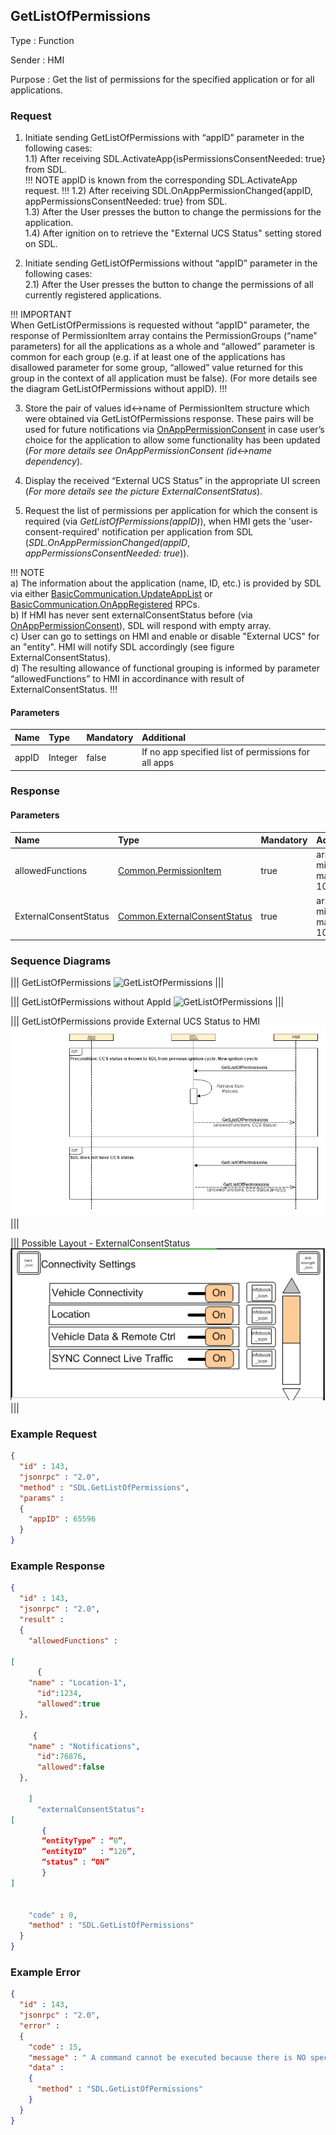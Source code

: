 ## GetListOfPermissions

Type
: Function

Sender
: HMI

Purpose
: Get the list of permissions for the specified application or for all applications.

### Request

1) Initiate sending GetListOfPermissions with “appID” parameter in the following cases:   
1.1) After receiving SDL.ActivateApp{isPermissionsConsentNeeded: true} from SDL.  
!!! NOTE
appID is known from the corresponding SDL.ActivateApp request. 
!!!
1.2) After receiving SDL.OnAppPermissionChanged{appID, appPermissionsConsentNeeded: true} from SDL.  
1.3) After the User presses the button to change the permissions for the application.  
1.4) After ignition on to retrieve the "External UCS Status" setting stored on SDL.  

2) Initiate sending GetListOfPermissions without “appID” parameter in the following cases:  
2.1) After the User presses the button to change the permissions of all currently registered applications.   

!!! IMPORTANT   
When GetListOfPermissions is requested without “appID” parameter, the response of PermissionItem array contains the PermissionGroups (“name” parameters) for all the applications as a whole and “allowed” parameter is common for each group (e.g. if at least one of the applications has disallowed parameter for some group, “allowed” value returned for this group in the context of all application must be false). (For more details see the diagram GetListOfPermissions without appID). 
!!!   

3) Store the pair of values id<->name of PermissionItem structure which were obtained via GetListOfPermissions response. These pairs will be used for future notifications via [OnAppPermissionConsent](https://github.com/smartdevicelink/sdl_hmi_integration_guidelines/blob/master/docs/SDL/OnAppPermissionConsent/index.md) in case user’s choice for the application to allow some functionality has been updated (_For more details see OnAppPermissionConsent (id<->name dependency_).  

4) Display the received “External UCS Status” in the appropriate UI screen (_For more details see the picture ExternalConsentStatus_).   

5) Request the list of permissions per application for which the consent is required (via _GetListOfPermissions(appID)_), when HMI gets the 'user-consent-required' notification per application from SDL (_SDL.OnAppPermissionChanged(appID_, _appPermissionsConsentNeeded: true_)).

!!! NOTE  
a) The information about the application (name, ID, etc.) is provided by SDL via either [BasicCommunication.UpdateAppList](../../BasicCommunication/UpdateAppList/index.md) or [BasicCommunication.OnAppRegistered](../../BasicCommunication/OnAppRegistered/index.md) RPCs.  
b) If HMI has never sent externalConsentStatus before (via [OnAppPermissionConsent](../OnAppPermissionConsent/index.md)), SDL will respond with empty array.  
c) User can go to settings on HMI and enable or disable "External UCS" for an "entity". HMI will notify SDL accordingly (see figure ExternalConsentStatus).  
d) The resulting allowance of functional grouping is informed by parameter “allowedFunctions” to HMI in accordinance with result of ExternalConsentStatus.
!!!

#### Parameters

|Name|Type|Mandatory|Additional|
|:---|:---|:--------|:---------|
|appID|Integer|false|If no app specified list of permissions for all apps|

### Response

#### Parameters

|Name|Type|Mandatory|Additional|
|:---|:---|:--------|:---------|
|allowedFunctions|[Common.PermissionItem]|true|array: true<br>minsize: 0<br>maxsize: 100|
|ExternalConsentStatus|[Common.ExternalConsentStatus]|true|array: true<br>minsize: 0<br>maxsize: 100|
[Common.PermissionItem]: ../../common/structs/#permissionitem
[Common.ExternalConsentStatus]: ../../common/structs/#externalconsentstatus


### Sequence Diagrams
|||
GetListOfPermissions
![GetListOfPermissions](./assets/GetListOfPermissions.jpg)
|||

|||
GetListOfPermissions without AppId
![GetListOfPermissions](./assets/GetListOfPermissionsNoId.jpg)
|||

|||
GetListOfPermissions provide  External UCS Status to HMI   
![GetListOfPermissions](./assets/GetListOfPermissionsInformingHMI.png)
|||

|||
Possible Layout - ExternalConsentStatus   
![GetListOfPermissions](./assets/PossibleLayoutExternalConsentStatus.png)
|||

### Example Request

```json
{
  "id" : 143,
  "jsonrpc" : "2.0",
  "method" : "SDL.GetListOfPermissions",
  "params" :
  {
    "appID" : 65596
  }
}
```
### Example Response

```json
{
  "id" : 143,
  "jsonrpc" : "2.0",
  "result" :
  {
    "allowedFunctions" :

[
      {
    "name" : "Location-1",
      "id":1234,
      "allowed":true
  },

     {
    "name" : "Notifications",
      "id":76876,
      "allowed":false
  },

    ]
      "externalConsentStatus":
[       
       {
       “entityType” : “0”,
       “entityID”   : “126”,
       “status” : “ON”
       }
]


    "code" : 0,
    "method" : "SDL.GetListOfPermissions"
  }
}
```

### Example Error

```json
{
  "id" : 143,
  "jsonrpc" : "2.0",
  "error" :
  {
    "code" : 15,
    "message" : " A command cannot be executed because there is NO specified with appID application registered ",
    "data" :
    {
      "method" : "SDL.GetListOfPermissions"
    }
  }
}
```

